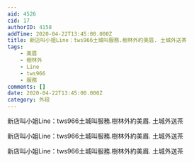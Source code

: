 ```yaml
---
aid: 4526
cid: 17
authorID: 4158
addTime: 2020-04-22T13:45:00.000Z
title: 新店叫小姐Line：tws966土城叫服務.樹林外約美眉. 土城外送茶
tags:
    - 美眉
    - 樹林外
    - Line
    - tws966
    - 服務
comments: []
date: 2020-04-22T13:45:00.000Z
category: 外段
---
```


新店叫小姐Line：tws966土城叫服務.樹林外約美眉. 土城外送茶

新店叫小姐Line：tws966土城叫服務.樹林外約美眉. 土城外送茶

新店叫小姐Line：tws966土城叫服務.樹林外約美眉. 土城外送茶
